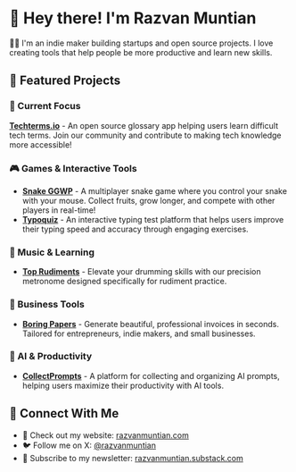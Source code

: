 # 👋 Hey there! I'm Razvan Muntian

🧑‍💻 I'm an indie maker building startups and open source projects. I love creating tools that help people be more productive and learn new skills.

## 🚀 Featured Projects

### 🎯 Current Focus
**[Techterms.io](https://techterms.io)** - An open source glossary app helping users learn difficult tech terms. Join our community and contribute to making tech knowledge more accessible!

### 🎮 Games & Interactive Tools
- **[Snake GGWP](https://snake.ggwp.rocks)** - A multiplayer snake game where you control your snake with your mouse. Collect fruits, grow longer, and compete with other players in real-time!
- **[Typoquiz](https://typoquiz.com)** - An interactive typing test platform that helps users improve their typing speed and accuracy through engaging exercises.

### 🎵 Music & Learning
- **[Top Rudiments](https://rudiments.top)** - Elevate your drumming skills with our precision metronome designed specifically for rudiment practice.

### 💼 Business Tools
- **[Boring Papers](https://boringpapers.com)** - Generate beautiful, professional invoices in seconds. Tailored for entrepreneurs, indie makers, and small businesses.

### 🤖 AI & Productivity
- **[CollectPrompts](https://collectprompts.com)** - A platform for collecting and organizing AI prompts, helping users maximize their productivity with AI tools.

## 🌟 Connect With Me
- 💫 Check out my website: [razvanmuntian.com](https://razvanmuntian.com)
- 🐦 Follow me on X: [@razvanmuntian](https://x.com/razvanmuntian)
- 📰 Subscribe to my newsletter: [razvanmuntian.substack.com](https://razvanmuntian.substack.com)
